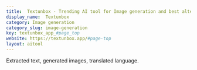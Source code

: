 ```yaml
---
title:  Textunbox - Trending AI tool for Image generation and best alternatives
display_name:  Textunbox
category: Image generation
category_slug: image-generation
key: textunbox_app_#page_top
website: https://textunbox.app/#page-top
layout: aitool
---
```


Extracted text, generated images, translated language.
